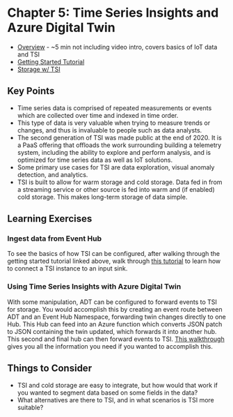 # Chapter 5: Time Series Insights and Azure Digital Twin

- [Overview](https://docs.microsoft.com/en-us/azure/time-series-insights/overview-what-is-tsi) - ~5 min not including video intro, covers basics of IoT data and TSI
- [Getting Started Tutorial](https://docs.microsoft.com/en-us/azure/time-series-insights/tutorial-set-up-environment)
- [Storage w/ TSI](https://docs.microsoft.com/en-us/azure/time-series-insights/concepts-storage )

## Key Points
- Time series data is comprised of repeated measurements or events which are collected over time and indexed in time order. 
- This type of data is very valuable when trying to measure trends or changes, and thus is invaluable to people such as data analysts. 
- The second generation of TSI was made public at the end of 2020. It is a PaaS offering that offloads the work surrounding building a telemetry system, including the ability to explore and perform analysis, and is optimized for time series data as well as IoT solutions.
- Some primary use cases for TSI are data exploration, visual anomaly detection, and analytics. 
- TSI is built to allow for warm storage and cold storage. Data fed in from a streaming service or other source is fed into warm and (if enabled) cold storage. This makes long-term storage of data simple. 

## Learning Exercises

### Ingest data from Event Hub
To see the basics of how TSI can be configured, after walking through the getting started tutorial linked above, walk through [this tutorial](https://docs.microsoft.com/en-us/azure/time-series-insights/how-to-ingest-data-event-hub) to learn how to connect a TSI instance to an input sink.

### Using Time Series Insights with Azure Digital Twin
With some manipulation, ADT can be configured to forward events to TSI for storage. You would accomplish this by creating an event route between ADT and an Event Hub Namespace, forwarding twin changes directly to one Hub. This Hub can feed into an Azure function which converts JSON patch to JSON containing the twin updated, which forwards it into another hub. This second and final hub can then forward events to TSI. [This walkthrough](https://docs.microsoft.com/en-us/azure/time-series-insights/tutorials-model-sync) gives you all the information you need if you wanted to accomplish this.


## Things to Consider
- TSI and cold storage are easy to integrate, but how would that work if you wanted to segment data based on some fields in the data? 
- What alternatives are there to TSI, and in what scenarios is TSI more suitable?